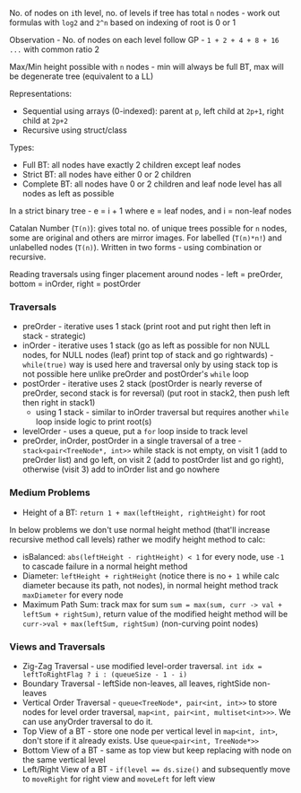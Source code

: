 No. of nodes on `i`th level, no. of levels if tree has total `n` nodes - work out formulas with `log2` and `2^n` based on indexing of root is 0 or 1

Observation - No. of nodes on each level follow GP - `1 + 2 + 4 + 8 + 16 ...` with common ratio 2

Max/Min height possible with `n` nodes - min will always be full BT, max will be degenerate tree (equivalent to a LL)

Representations:
- Sequential using arrays (0-indexed): parent at `p`, left child at `2p+1`, right child at `2p+2`
- Recursive using struct/class

Types:
- Full BT: all nodes have exactly 2 children except leaf nodes
- Strict BT: all nodes have either 0 or 2 children
- Complete BT: all nodes have 0 or 2 children and leaf node level has all nodes as left as possible

In a strict binary tree - e = i + 1 where e = leaf nodes, and i = non-leaf nodes

Catalan Number (`T(n)`): gives total no. of unique trees possible for `n` nodes, some are original and others are mirror images. For labelled (`T(n)*n!`) and unlabelled nodes (`T(n)`). Written in two forms - using combination or recursive.

Reading traversals using finger placement around nodes - left = preOrder, bottom = inOrder, right = postOrder

### Traversals
- preOrder - iterative uses 1 stack (print root and put right then left in stack - strategic)
- inOrder - iterative uses 1 stack (go as left as possible for non NULL nodes, for NULL nodes (leaf) print top of stack and go rightwards) - `while(true)` way is used here and traversal only by using stack top is not possible here unlike preOrder and postOrder's `while` loop
- postOrder - iterative uses 2 stack (postOrder is nearly reverse of preOrder, second stack is for reversal) (put root in stack2, then push left then right in stack1)
  - using 1 stack - similar to inOrder traversal but requires another `while` loop inside logic to print root(s)
- levelOrder - uses a queue, put a `for` loop inside to track level
- preOrder, inOrder, postOrder in a single traversal of a tree - `stack<pair<TreeNode*, int>>` while stack is not empty, on visit 1 (add to preOrder list) and go left, on visit 2 (add to postOrder list and go right), otherwise (visit 3) add to inOrder list and go nowhere

### Medium Problems
- Height of a BT: `return 1 + max(leftHeight, rightHeight)` for root

In below problems we don't use normal height method (that'll increase recursive method call levels) rather we modify height method to calc:
- isBalanced: `abs(leftHeight - rightHeight) < 1` for every node, use `-1` to cascade failure in a normal height method
- Diameter: `leftHeight + rightHeight` (notice there is no `+ 1` while calc diameter because its path, not nodes), in normal height method track `maxDiameter` for every node
- Maximum Path Sum: track max for sum `sum = max(sum, curr -> val + leftSum + rightSum)`, return value of the modified height method will be `curr->val + max(leftSum, rightSum)` (non-curving point nodes)

### Views and Traversals
- Zig-Zag Traversal - use modified level-order traversal. `int idx = leftToRightFlag ? i : (queueSize - 1 - i)`
- Boundary Traversal - leftSide non-leaves, all leaves, rightSide non-leaves
- Vertical Order Traversal - `queue<TreeNode*, pair<int, int>>` to store nodes for level order traversal, `map<int, pair<int, multiset<int>>>`. We can use anyOrder traversal to do it.
- Top View of a BT - store one node per vertical level in `map<int, int>`, don't store if it already exists. Use `queue<pair<int, TreeNode*>>`
- Bottom View of a BT - same as top view but keep replacing with node on the same vertical level
- Left/Right View of a BT - `if(level == ds.size()` and subsequently move to `moveRight` for right view and `moveLeft` for left view

